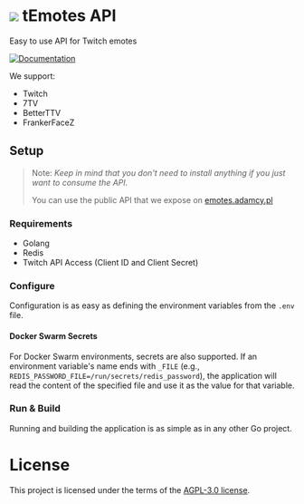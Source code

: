 #  ![](https://emotes.adamcy.pl/v1/channel/adiq/emotes/7tv/proxy?emote=Harambe&size=1x) tEmotes API
 
Easy to use API for Twitch emotes

[![Documentation](https://img.shields.io/badge/docs-see_how_to_use-brightgreen?style=for-the-badge&logo=readthedocs)](https://adiq.stoplight.io/docs/temotes/YXBpOjMyNjU2ODIx-t-emotes-api)

We support:
* Twitch
* 7TV
* BetterTTV
* FrankerFaceZ

## Setup

> Note: _Keep in mind that you don't need to install anything if you just want to consume the API._
> 
> You can use the public API that we expose on [emotes.adamcy.pl](https://adiq.stoplight.io/docs/temotes/YXBpOjMyNjU2ODIx-t-emotes-api)

### Requirements

* Golang
* Redis
* Twitch API Access (Client ID and Client Secret)

### Configure

Configuration is as easy as defining the environment variables from the `.env` file.

#### Docker Swarm Secrets

For Docker Swarm environments, secrets are also supported. If an environment variable's name ends with `_FILE` (e.g., `REDIS_PASSWORD_FILE=/run/secrets/redis_password`), the application will read the content of the specified file and use it as the value for that variable.

### Run & Build

Running and building the application is as simple as in any other Go project.

# License

This project is licensed under the terms of the [AGPL-3.0 license](agpl-3.0.md).
